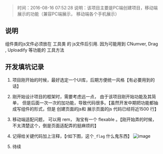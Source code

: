 >时间：2016-08-16 07:52:28
>说明：该项目主要是PC端创建项目，移动端展示的功能（兼容PC端展示， 移动端各个手机展示）

## 说明
组件类的js文件必须放在  工具类 的 js文件后引用. 
因为可能用到  CNumver, Drag , Uploadify 等功能的 工具方法


## 开发填坑记录
1. 项目刚开始的时候，最好选定一个UI库，后期方便统一风格【有必要用到的话】

2. 刚开始设计项目的框架时，需要考虑远一点， 由于该项目刚开始功能及其简单， 但是后面一次一次的加功能，导致代码很多。【虽然开发中期把功能都抽成写组件的形式，但是 创建页面的js和 展示页面的js 代码已经将近1500 行】

3. 移动端适配问题， 可以用 rem， 淘宝有一个 flexable 。【刚开始弄的时候， 不太清楚这个，倒是页面适配弄的挺麻烦的】

4. 记得给关键代码加上注释，【r如下图，这个`_flag` 什么鬼东西】
![image](https://cloud.githubusercontent.com/assets/7597581/17683660/8a8e5460-6387-11e6-8279-abe9b2ae11e8.png)

5. 待续
 
